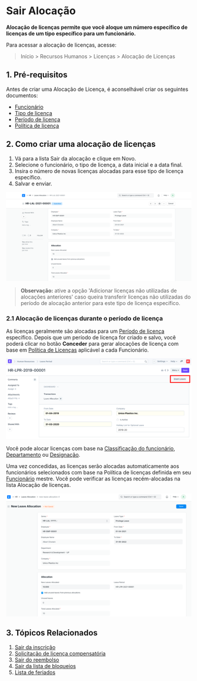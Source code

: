 # Sair Alocação



**Alocação de licenças permite que você aloque um número específico de licenças de um tipo específico para um funcionário.**


Para acessar a alocação de licenças, acesse:


> Início > Recursos Humanos > Licenças > Alocação de Licenças


## 1. Pré-requisitos


Antes de criar uma Alocação de Licença, é aconselhável criar os seguintes documentos:


* [Funcionário](/docs/pt/human-resources/employee)
* [Tipo de licença](/docs/pt/human-resources/leave-type)
* [Período de licença](/docs/pt/human-resources/leave-period)
* [Política de licença](/docs/pt/human-resources/leave-policy)


## 2. Como criar uma alocação de licenças


1. Vá para a lista Sair da alocação e clique em Novo.
2. Selecione o funcionário, o tipo de licença, a data inicial e a data final.
3. Insira o número de novas licenças alocadas para esse tipo de licença específico.
4. Salvar e enviar.


![Leave Allocation](/files/leave-allocation.png)


> **Observação:** ative a opção 'Adicionar licenças não utilizadas de alocações anteriores' caso queira transferir licenças não utilizadas do período de alocação anterior para este tipo de licença específico.


### 2.1 Alocação de licenças durante o período de licença


As licenças geralmente são alocadas para um [Período de licença](/docs/pt/human-resources/leave-period) específico. Depois que um período de licença for criado e salvo, você poderá clicar no botão **Conceder** para gerar alocações de licença com base em [Política de Licenças](/docs/pt/human-resources/Leave-policy) aplicável a cada Funcionário.


![Conceder licenças do período de licença](/files/grant-button.png)


Você pode alocar licenças com base na [Classificação do funcionário](/docs/pt/human-resources/employee-grade), [Departamento](/docs/pt/human-resources/department) ou [Designação](/docs/pt/human-resources/designation).


Uma vez concedidas, as licenças serão alocadas automaticamente aos funcionários selecionados com base na Política de licenças definida em seu [Funcionário](/docs/pt/human-resources/employee) mestre. Você pode verificar as licenças recém-alocadas na lista Alocação de licenças.


![Alocação manual de licenças](/files/leave-allocation2.png)


## 3. Tópicos Relacionados


1. [Sair da inscrição](/docs/pt/human-resources/leave-application)
2. [Solicitação de licença compensatória](/docs/pt/human-resources/compensatory-leave-request)
3. [Sair do reembolso](/docs/pt/human-resources/leave-encashment)
4. [Sair da lista de bloqueios](/docs/pt/human-resources/leave-block-list)
5. [Lista de feriados](/docs/pt/human-resources/holiday-list)



